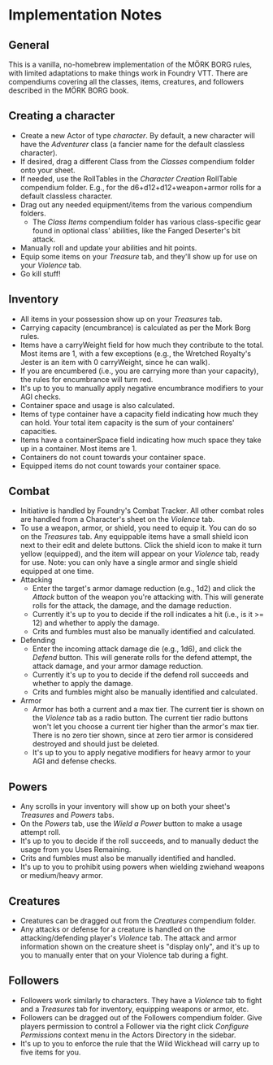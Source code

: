 # Implementation Notes

## General
This is a vanilla, no-homebrew implementation of the MÖRK BORG rules, with limited adaptations to make things work in Foundry VTT. There are compendiums covering all the classes, items, creatures, and followers described in the MÖRK BORG book.

## Creating a character
  * Create a new Actor of type *character*. By default, a new character will have the *Adventurer* class (a fancier name for the default classless character).
  * If desired, drag a different Class from the *Classes* compendium folder onto your sheet.
  * If needed, use the RollTables in the *Character Creation* RollTable compendium folder. E.g., for the d6+d12+d12+weapon+armor rolls for a default classless character.
  * Drag out any needed equipment/items from the various compendium folders.
    * The *Class Items* compendium folder has various class-specific gear found in optional class' abilities, like the Fanged Deserter's bit attack.
  * Manually roll and update your abilities and hit points.
  * Equip some items on your *Treasure* tab, and they'll show up for use on your *Violence* tab.
  * Go kill stuff!

## Inventory
  * All items in your possession show up on your *Treasures* tab.
  * Carrying capacity (encumbrance) is calculated as per the Mork Borg rules.
  * Items have a carryWeight field for how much they contribute to the total. Most items are 1, with a few exceptions (e.g., the Wretched Royalty's Jester is an item with 0 carryWeight, since he can walk).
  * If you are encumbered (i.e., you are carrying more than your capacity), the rules for encumbrance will turn red.
  * It's up to you to manually apply negative encumbrance modifiers to your AGI checks.
  * Container space and usage is also calculated.
  * Items of type container have a capacity field indicating how much they can hold. Your total item capacity is the sum of your containers' capacities.
  * Items have a containerSpace field indicating how much space they take up in a container. Most items are 1.
  * Containers do not count towards your container space.
  * Equipped items do not count towards your container space.

## Combat
  * Initiative is handled by Foundry's Combat Tracker. All other combat roles are handled from a Character's sheet on the *Violence* tab.
  * To use a weapon, armor, or shield, you need to equip it. You can do so on the *Treasures* tab. Any equippable items have a small shield icon next to their edit and delete buttons. Click the shield icon to make it turn yellow (equipped), and the item will appear on your *Violence* tab, ready for use. Note: you can only have a single armor and single shield equipped at one time.
  * Attacking
    * Enter the target's armor damage reduction (e.g., 1d2) and click the *Attack* button of the weapon you're attacking with. This will generate rolls for the attack, the damage, and the damage reduction.
    * Currently it's up to you to decide if the roll indicates a hit (i.e., is it >= 12) and whether to apply the damage.
    * Crits and fumbles must also be manually identified and calculated.
  * Defending
    * Enter the incoming attack damage die (e.g., 1d6), and click the *Defend* button. This will generate rolls for the defend attempt, the attack damage, and your armor damage reduction.
    * Currently it's up to you to decide if the defend roll succeeds and whether to apply the damage. 
    * Crits and fumbles might also be manually identified and calculated.
  * Armor
    * Armor has both a current and a max tier. The current tier is shown on the *Violence* tab as a radio button. The current tier radio buttons won't let you choose a current tier higher than the armor's max tier. There is no zero tier shown, since at zero tier armor is considered destroyed and should just be deleted. 
    * It's up to you to apply negative modifiers for heavy armor to your AGI and defense checks.

## Powers
  * Any scrolls in your inventory will show up on both your sheet's *Treasures* and *Powers* tabs.
  * On the *Powers* tab, use the *Wield a Power* button to make a usage attempt roll.
  * It's up to you to decide if the roll succeeds, and to manually deduct the usage from you Uses Remaining.
  * Crits and fumbles must also be manually identified and handled.
  * It's up to you to prohibit using powers when wielding zwiehand weapons or medium/heavy armor.

## Creatures
  * Creatures can be dragged out from the *Creatures* compendium folder. 
  * Any attacks or defense for a creature is handled on the attacking/defending player's *Violence* tab. The attack and armor information shown on the creature sheet is "display only", and it's up to you to manually enter that on your Violence tab during a fight.

## Followers
  * Followers work similarly to characters. They have a *Violence* tab to fight and a *Treasures* tab for inventory, equipping weapons or armor, etc.
  * Followers can be dragged out of the Followers compendium folder. Give players permission to control a Follower via the right click *Configure Permissions* context menu in the Actors Directory in the sidebar.
  * It's up to you to enforce the rule that the Wild Wickhead will carry up to five items for you.
